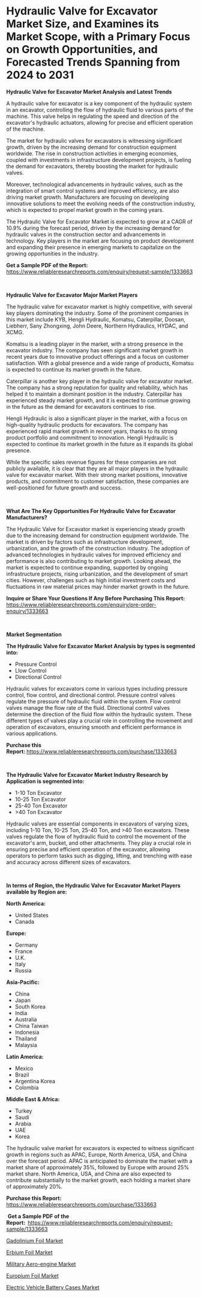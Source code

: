<p><h1>Hydraulic Valve for Excavator Market Size, and Examines its Market Scope, with a Primary Focus on Growth Opportunities, and Forecasted Trends Spanning from 2024 to 2031</h1></p><p><strong>Hydraulic Valve for Excavator Market Analysis and Latest Trends</strong></p>
<p><p>A hydraulic valve for excavator is a key component of the hydraulic system in an excavator, controlling the flow of hydraulic fluid to various parts of the machine. This valve helps in regulating the speed and direction of the excavator's hydraulic actuators, allowing for precise and efficient operation of the machine.</p><p>The market for hydraulic valves for excavators is witnessing significant growth, driven by the increasing demand for construction equipment worldwide. The rise in construction activities in emerging economies, coupled with investments in infrastructure development projects, is fueling the demand for excavators, thereby boosting the market for hydraulic valves.</p><p>Moreover, technological advancements in hydraulic valves, such as the integration of smart control systems and improved efficiency, are also driving market growth. Manufacturers are focusing on developing innovative solutions to meet the evolving needs of the construction industry, which is expected to propel market growth in the coming years.</p><p>The Hydraulic Valve for Excavator Market is expected to grow at a CAGR of 10.9% during the forecast period, driven by the increasing demand for hydraulic valves in the construction sector and advancements in technology. Key players in the market are focusing on product development and expanding their presence in emerging markets to capitalize on the growing opportunities in the industry.</p></p>
<p><strong>Get a Sample PDF of the Report:&nbsp;</strong> <a href="https://www.reliableresearchreports.com/enquiry/request-sample/1333663">https://www.reliableresearchreports.com/enquiry/request-sample/1333663</a></p>
<p>&nbsp;</p>
<p><strong>Hydraulic Valve for Excavator Major Market Players</strong></p>
<p><p>The hydraulic valve for excavator market is highly competitive, with several key players dominating the industry. Some of the prominent companies in this market include KYB, Hengli Hydraulic, Komatsu, Caterpillar, Doosan, Liebherr, Sany Zhongxing, John Deere, Northern Hydraulics, HYDAC, and XCMG.</p><p>Komatsu is a leading player in the market, with a strong presence in the excavator industry. The company has seen significant market growth in recent years due to innovative product offerings and a focus on customer satisfaction. With a global presence and a wide range of products, Komatsu is expected to continue its market growth in the future.</p><p>Caterpillar is another key player in the hydraulic valve for excavator market. The company has a strong reputation for quality and reliability, which has helped it to maintain a dominant position in the industry. Caterpillar has experienced steady market growth, and it is expected to continue growing in the future as the demand for excavators continues to rise.</p><p>Hengli Hydraulic is also a significant player in the market, with a focus on high-quality hydraulic products for excavators. The company has experienced rapid market growth in recent years, thanks to its strong product portfolio and commitment to innovation. Hengli Hydraulic is expected to continue its market growth in the future as it expands its global presence.</p><p>While the specific sales revenue figures for these companies are not publicly available, it is clear that they are all major players in the hydraulic valve for excavator market. With their strong market positions, innovative products, and commitment to customer satisfaction, these companies are well-positioned for future growth and success.</p></p>
<p>&nbsp;</p>
<p><strong>What Are The Key Opportunities For Hydraulic Valve for Excavator Manufacturers?</strong></p>
<p><p>The Hydraulic Valve for Excavator market is experiencing steady growth due to the increasing demand for construction equipment worldwide. The market is driven by factors such as infrastructure development, urbanization, and the growth of the construction industry. The adoption of advanced technologies in hydraulic valves for improved efficiency and performance is also contributing to market growth. Looking ahead, the market is expected to continue expanding, supported by ongoing infrastructure projects, rising urbanization, and the development of smart cities. However, challenges such as high initial investment costs and fluctuations in raw material prices may hinder market growth in the future.</p></p>
<p><strong>Inquire or Share Your Questions If Any Before Purchasing This Report:</strong> <a href="https://www.reliableresearchreports.com/enquiry/pre-order-enquiry/1333663">https://www.reliableresearchreports.com/enquiry/pre-order-enquiry/1333663</a></p>
<p>&nbsp;</p>
<p><strong>Market Segmentation</strong></p>
<p><strong>The Hydraulic Valve for Excavator Market Analysis by types is segmented into:</strong></p>
<p><ul><li>Pressure Control</li><li>Llow Control</li><li>Directional Control</li></ul></p>
<p><p>Hydraulic valves for excavators come in various types including pressure control, flow control, and directional control. Pressure control valves regulate the pressure of hydraulic fluid within the system. Flow control valves manage the flow rate of the fluid. Directional control valves determine the direction of the fluid flow within the hydraulic system. These different types of valves play a crucial role in controlling the movement and operation of excavators, ensuring smooth and efficient performance in various applications.</p></p>
<p><strong>Purchase this Report:&nbsp;</strong><a href="https://www.reliableresearchreports.com/purchase/1333663">https://www.reliableresearchreports.com/purchase/1333663</a></p>
<p>&nbsp;</p>
<p><strong>The Hydraulic Valve for Excavator Market Industry Research by Application is segmented into:</strong></p>
<p><ul><li>1-10 Ton Excavator</li><li>10-25 Ton Excavator</li><li>25-40 Ton Excavator</li><li>>40 Ton Excavator</li></ul></p>
<p><p>Hydraulic valves are essential components in excavators of varying sizes, including 1-10 Ton, 10-25 Ton, 25-40 Ton, and >40 Ton excavators. These valves regulate the flow of hydraulic fluid to control the movement of the excavator's arm, bucket, and other attachments. They play a crucial role in ensuring precise and efficient operation of the excavator, allowing operators to perform tasks such as digging, lifting, and trenching with ease and accuracy across different sizes of excavators.</p></p>
<p>&nbsp;</p>
<p><strong>In terms of Region, the Hydraulic Valve for Excavator Market Players available by Region are:</strong></p>
<p>
    <p> <strong> North America: </strong>
        <ul>
            <li>United States</li>
            <li>Canada</li>
        </ul>
        </p> 
    <p> <strong> Europe: </strong>
        <ul>
            <li>Germany</li>
            <li>France</li>
            <li>U.K.</li>
            <li>Italy</li>
            <li>Russia</li>
        </ul>
        </p> 
    <p> <strong> Asia-Pacific: </strong>
        <ul>
            <li>China</li>
            <li>Japan</li>
            <li>South Korea</li>
            <li>India</li>
            <li>Australia</li>
            <li>China Taiwan</li>
            <li>Indonesia</li>
            <li>Thailand</li>
            <li>Malaysia</li>
        </ul>
        </p> 
    <p> <strong> Latin America: </strong>
        <ul>
            <li>Mexico</li>
            <li>Brazil</li>
            <li>Argentina Korea</li>
            <li>Colombia</li>
        </ul>
        </p> 
    <p> <strong> Middle East & Africa: </strong>
        <ul>
            <li>Turkey</li>
            <li>Saudi</li>
            <li>Arabia</li>
            <li>UAE</li>
            <li>Korea</li>
        </ul>
    </p>
    </p>
<p><p>The hydraulic valve market for excavators is expected to witness significant growth in regions such as APAC, Europe, North America, USA, and China over the forecast period. APAC is anticipated to dominate the market with a market share of approximately 35%, followed by Europe with around 25% market share. North America, USA, and China are also expected to contribute substantially to the market growth, each holding a market share of approximately 20%.</p></p>
<p><strong>Purchase this Report: </strong><a href="https://www.reliableresearchreports.com/purchase/1333663">https://www.reliableresearchreports.com/purchase/1333663</a></p>
<p>&nbsp;<strong>Get a Sample PDF of the Report:&nbsp;&nbsp;</strong><a href="https://www.reliableresearchreports.com/enquiry/request-sample/1333663">https://www.reliableresearchreports.com/enquiry/request-sample/1333663</a></p>
<p><strong></strong></p>
<p><p><a href="https://medium.com/p/77502dd6de0e/edit">Gadolinium Foil Market</a></p><p><a href="https://medium.com/@briaabshire1988/erbium-foil-market-insights-into-market-cagr-market-trends-and-growth-strategies-f1d2e18d8e4d">Erbium Foil Market</a></p><p><a href="https://issuu.com/reportprime-2/docs/military-aero-engine-market-size-2030.pptx">Military Aero-engine Market</a></p><p><a href="https://medium.com/p/84513795ac3b/edit">Europium Foil Market</a></p><p><a href="https://issuu.com/reportprime-2/docs/electric-vehicle-battery-cases-market-size-2030.pp">Electric Vehicle Battery Cases Market</a></p></p>
